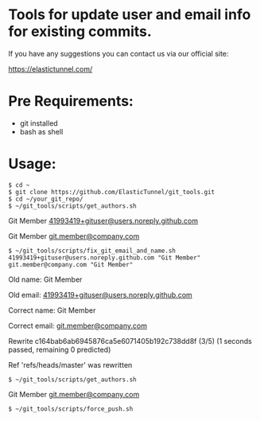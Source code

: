 # Tools for update user and email info for existing commits.

If you have any suggestions you can contact us via our official site:

https://elastictunnel.com/

# Pre Requirements:
- git installed
- bash as shell

# Usage:
```
$ cd ~
$ git clone https://github.com/ElasticTunnel/git_tools.git
$ cd ~/your_git_repo/
$ ~/git_tools/scripts/get_authors.sh
```

 Git Member <41993419+gituser@users.noreply.github.com>

 Git Member <git.member@company.com>

```
$ ~/git_tools/scripts/fix_git_email_and_name.sh 41993419+gituser@users.noreply.github.com "Git Member" git.member@company.com "Git Member"
```

 Old name: Git Member

 Old email: 41993419+gituser@users.noreply.github.com

 Correct name: Git Member

 Correct email: git.member@company.com

 Rewrite c164bab6ab6945876ca5e6071405b192c738dd8f (3/5) (1 seconds passed, remaining 0 predicted)

 Ref 'refs/heads/master' was rewritten


```
$ ~/git_tools/scripts/get_authors.sh
```

 Git Member <git.member@company.com>


```
$ ~/git_tools/scripts/force_push.sh
```
